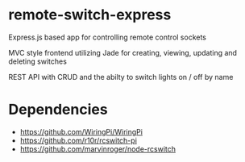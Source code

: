 # remote-switch-express
Express.js based app for controlling remote control sockets

MVC style frontend utilizing Jade for creating, viewing, updating and deleting switches

REST API with CRUD and the abilty to switch lights on / off by name

# Dependencies

- https://github.com/WiringPi/WiringPi
- https://github.com/r10r/rcswitch-pi
- https://github.com/marvinroger/node-rcswitch

